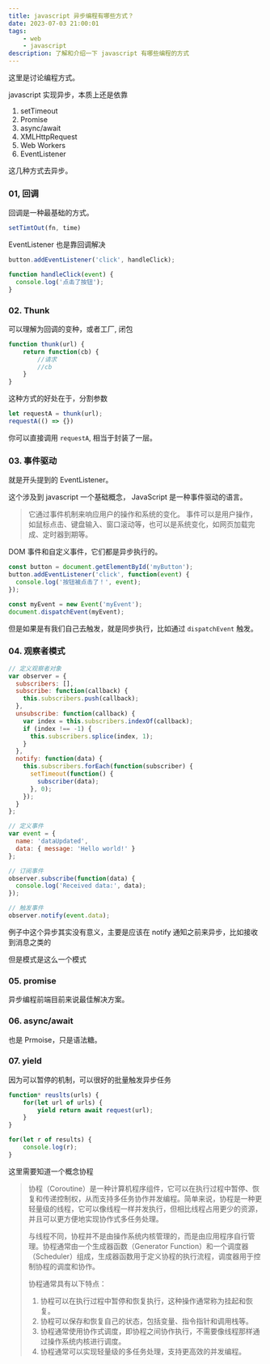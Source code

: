 ```yaml
---
title: javascript 异步编程有哪些方式？
date: 2023-07-03 21:00:01
tags: 
    - web
    - javascript
description: 了解和介绍一下 javascript 有哪些编程的方式
---
```


这里是讨论编程方式。

javascript 实现异步，本质上还是依靠

1. setTimeout
2. Promise
3. async/await
4. XMLHttpRequest
5. Web Workers
6. EventListener

这几种方式去异步。

### 01, 回调

回调是一种最基础的方式。

```js
setTimtOut(fn, time)
```

EventListener 也是靠回调解决

```js
button.addEventListener('click', handleClick);

function handleClick(event) {
  console.log('点击了按钮');
}
```

### 02. Thunk

可以理解为回调的变种，或者工厂, 闭包

```js
function thunk(url) {
    return function(cb) {
        //请求
        //cb
    }
}
```

这种方式的好处在于，分割参数

```js
let requestA = thunk(url);
requestA(() => {})
```

你可以直接调用 `requestA`, 相当于封装了一层。

### 03. 事件驱动

就是开头提到的 EventListener。

这个涉及到 javascript 一个基础概念， JavaScript 是一种事件驱动的语言。

> 它通过事件机制来响应用户的操作和系统的变化。
> 事件可以是用户操作，如鼠标点击、键盘输入、窗口滚动等，也可以是系统变化，如网页加载完成、定时器到期等。

DOM 事件和自定义事件，它们都是异步执行的。

```js
const button = document.getElementById('myButton');
button.addEventListener('click', function(event) {
  console.log('按钮被点击了！', event);
});

const myEvent = new Event('myEvent');
document.dispatchEvent(myEvent);
```

但是如果是有我们自己去触发，就是同步执行，比如通过 `dispatchEvent` 触发。

### 04. 观察者模式

```js
// 定义观察者对象
var observer = {
  subscribers: [],
  subscribe: function(callback) {
    this.subscribers.push(callback);
  },
  unsubscribe: function(callback) {
    var index = this.subscribers.indexOf(callback);
    if (index !== -1) {
      this.subscribers.splice(index, 1);
    }
  },
  notify: function(data) {
    this.subscribers.forEach(function(subscriber) {
      setTimeout(function() {
        subscriber(data);
      }, 0);
    });
  }
};

// 定义事件
var event = {
  name: 'dataUpdated',
  data: { message: 'Hello world!' }
};

// 订阅事件
observer.subscribe(function(data) {
  console.log('Received data:', data);
});

// 触发事件
observer.notify(event.data);
```

例子中这个异步其实没有意义，主要是应该在 notify 通知之前来异步，比如接收到消息之类的

但是模式是这么一个模式

### 05. promise

异步编程前端目前来说最佳解决方案。

### 06. async/await

也是 Prmoise，只是语法糖。

### 07. yield

因为可以暂停的机制，可以很好的批量触发异步任务

```js
function* reuslts(urls) {
    for(let url of urls) {
        yield return await request(url);
    }
}

for(let r of results) {
    console.log(r);
}
```

这里需要知道一个概念协程

> 协程（Coroutine）是一种计算机程序组件，它可以在执行过程中暂停、恢复和传递控制权，从而支持多任务协作并发编程。简单来说，协程是一种更轻量级的线程，它可以像线程一样并发执行，但相比线程占用更少的资源，并且可以更方便地实现协作式多任务处理。
>
> 与线程不同，协程并不是由操作系统内核管理的，而是由应用程序自行管理。协程通常由一个生成器函数（Generator Function）和一个调度器（Scheduler）组成，生成器函数用于定义协程的执行流程，调度器用于控制协程的调度和协作。
> 
> 协程通常具有以下特点：
> 
> 1. 协程可以在执行过程中暂停和恢复执行，这种操作通常称为挂起和恢复。
> 2. 协程可以保存和恢复自己的状态，包括变量、指令指针和调用栈等。
> 3. 协程通常使用协作式调度，即协程之间协作执行，不需要像线程那样通过操作系统内核进行调度。
> 4. 协程通常可以实现轻量级的多任务处理，支持更高效的并发编程。


